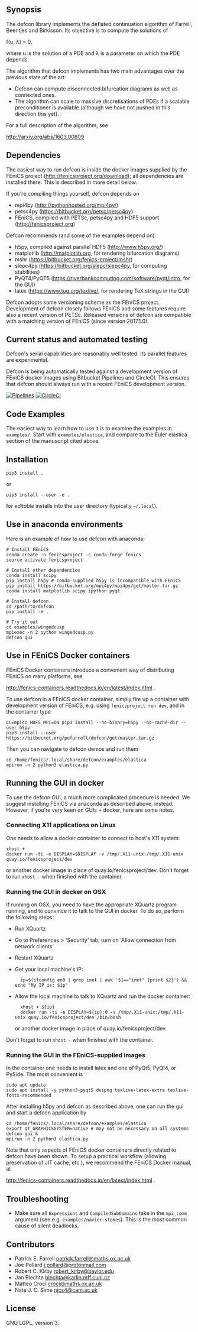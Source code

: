## Synopsis

The defcon library implements the deflated continuation algorithm of
Farrell, Beentjes and Birkisson. Its objective is to compute the
solutions of

f(u, λ) = 0,

where u is the solution of a PDE and λ is a parameter on which the PDE
depends.

The algorithm that defcon implements has two main advantages over the
previous state of the art:

* Defcon can compute disconnected bifurcation diagrams as well as connected
  ones.
* The algorithm can scale to massive discretisations of PDEs if a scalable
  preconditioner is available (although we have not pushed in this direction
  this yet).

For a full description of the algorithm, see

http://arxiv.org/abs/1603.00809

## Dependencies

The easiest way to run defcon is inside the docker images supplied by the FEniCS
project (http://fenicsproject.org/download); all dependencies are installed
there. This is described in more detail below.

If you're compiling things yourself, defcon depends on

* mpi4py (http://pythonhosted.org/mpi4py/)
* petsc4py (https://bitbucket.org/petsc/petsc4py)
* FEniCS, compiled with PETSc, petsc4py and HDF5 support (http://fenicsproject.org)

Defcon recommends (and some of the examples depend on)

* h5py, compiled against parallel HDF5 (http://www.h5py.org/)
* matplotlib (http://matplotlib.org, for rendering bifurcation diagrams)
* mshr (https://bitbucket.org/fenics-project/mshr)
* slepc4py (https://bitbucket.org/slepc/slepc4py, for computing stabilities)
* PyQT4/PyQT5 (https://riverbankcomputing.com/software/pyqt/intro, for the GUI)
* latex (https://www.tug.org/texlive/, for rendering TeX strings in the GUI)

Defcon adopts same versioning scheme as the FEniCS project. Development of
defcon closely follows FEniCS and some features require also a recent version of
PETSc. Released versions of defcon are compatible with a matching version of
FEniCS (since version 2017.1.0).

## Current status and automated testing

Defcon's serial capabilities are reasonably well tested. Its parallel features
are experimental.

Defcon is being automatically tested against a development version of FEniCS
docker images using Bitbucket Pipelines and CircleCI. This ensures that defcon
 should always run with a recent FEniCS development version.

[![Pipelines](https://bitbucket-badges.useast.atlassian.io/badge/pefarrell/defcon.svg)](https://bitbucket.org/pefarrell/defcon/addon/pipelines/home)
[![CircleCI](https://circleci.com/bb/pefarrell/defcon.svg?style=svg)](https://circleci.com/bb/pefarrell/defcon)

## Code Examples

The easiest way to learn how to use it is to examine the examples in
`examples/`. Start with `examples/elastica`, and compare to the Euler elastica
section of the manuscript cited above.

## Installation

    pip3 install .

or

    pip3 install --user -e .

for *editable* installs into the user directory (typically `~/.local`).

## Use in anaconda environments

Here is an example of how to use defcon with anaconda:

    # Install FEniCS
    conda create -n fenicsproject -c conda-forge fenics
    source activate fenicsproject

    # Install other dependencies
    conda install scipy
    pip install h5py # conda-supplied h5py is incompatible with FEniCS
    pip install https://bitbucket.org/mpi4py/mpi4py/get/master.tar.gz
    conda install matplotlib scipy ipython pyqt

    # Install defcon
    cd /path/to/defcon
    pip install -e .

    # Try it out
    cd examples/wingedcusp
    mpiexec -n 2 python wingedcusp.py
    defcon gui

## Use in FEniCS Docker containers

FEniCS Docker containers introduce a convenient way of distributing FEniCS on
many platforms, see

http://fenics-containers.readthedocs.io/en/latest/index.html .

To use defcon in a FEniCS docker container, simply fire up a container with
development version of FEniCS, e.g. using `fenicsproject run dev`, and in the
container type

    CC=mpicc HDF5_MPI=ON pip3 install --no-binary=h5py --no-cache-dir --user h5py
    pip3 install --user https://bitbucket.org/pefarrell/defcon/get/master.tar.gz

Then you can navigate to defcon demos and run them

    cd /home/fenics/.local/share/defcon/examples/elastica
    mpirun -n 2 python3 elastica.py

## Running the GUI in docker

To use the defcon GUI, a much more complicated procedure is needed.
We suggest installing FEniCS via anaconda as described above, instead.
However, if you're very keen on GUIs + docker, here are some notes.

### Connecting X11 applications on Linux
One needs to allow a docker container to connect to host's X11 system:

    xhost +
    docker run -ti -e DISPLAY=$DISPLAY -v /tmp/.X11-unix:/tmp/.X11-unix quay.io/fenicsproject/dev

or another docker image in place of quay.io/fenicsproject/dev.
Don't forget to run `xhost -` when finished with the container.

### Running the GUI in docker on OSX
If running on OSX, you need to have the appropriate XQuartz program running, and to
convince it to talk to the GUI in docker. To do so, perform the following steps:

* Run XQuartz
* Go to Preferences > 'Security' tab; turn on 'Allow connection from network clients'
* Restart XQuartz
* Get your local machine's IP:

        ip=$(ifconfig en0 | grep inet | awk '$1=="inet" {print $2}') && echo "My IP is: $ip"

* Allow the local machine to talk to XQuartz and run the docker container:

        xhost + ${ip}
        docker run -ti -e DISPLAY=${ip}:0 -v /tmp/.X11-unix:/tmp/.X11-unix quay.io/fenicsproject/dev /bin/bash

  or another docker image in place of quay.io/fenicsproject/dev.

Don't forget to run `xhost -` when finished with the container.

### Running the GUI in the FEniCS-supplied images
In the container one needs to install latex and one of PyQt5, PyQt4, or PySide.
The most convenient is

    sudo apt update
    sudo apt install -y python3-pyqt5 dvipng texlive-latex-extra texlive-fonts-recommended

After installing h5py and defcon as described above, one can run the gui and
start a defcon application by

    cd /home/fenics/.local/share/defcon/examples/elastica
    export QT_GRAPHICSSYSTEM=native # may not be necessary on all systems
    defcon gui &
    mpirun -n 2 python3 elastica.py

Note that only aspects of FEniCS docker containers directly related to defcon
have been shown. To setup a practical workflow (allowing preservation of JIT
cache, etc.), we recommend the FEniCS Docker manual, at

http://fenics-containers.readthedocs.io/en/latest/index.html .

## Troubleshooting

* Make sure all `Expressions` and `CompiledSubDomains` take in the `mpi_comm` argument
  (see e.g. `examples/navier-stokes`). This is the most common cause of silent
  deadlocks.

## Contributors

* Patrick E. Farrell <patrick.farrell@maths.ox.ac.uk>
* Joe Pollard <j.pollard@protonmail.com>
* Robert C. Kirby <robert_kirby@baylor.edu>
* Jan Blechta <blechta@karlin.mff.cuni.cz>
* Matteo Croci <croci@maths.ox.ac.uk>
* Nate J. C. Sime <njcs4@cam.ac.uk>

## License

GNU LGPL, version 3.
